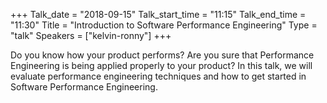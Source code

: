 +++
Talk_date = "2018-09-15"
Talk_start_time = "11:15"
Talk_end_time = "11:30"
Title = "Introduction to Software Performance Engineering"
Type = "talk"
Speakers = ["kelvin-ronny"]
+++

Do you know how your product performs? Are you sure that Performance Engineering is being applied properly to your product?
In this talk, we will evaluate performance engineering techniques and how to get started in Software Performance Engineering.
